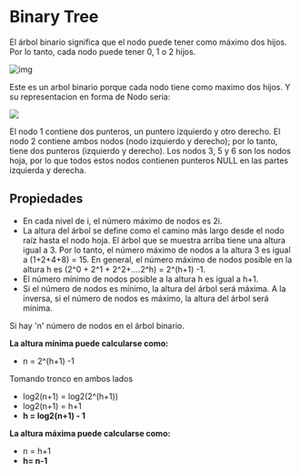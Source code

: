 # Binary Tree

El árbol binario significa que el nodo puede tener como máximo dos hijos. Por lo tanto, cada nodo puede tener 0, 1 o 2 hijos.

![img](https://static.javatpoint.com/ds/images/binary-tree.png)

Este es un arbol binario porque cada nodo tiene como maximo dos hijos. Y su representacion en forma de Nodo seria:

![](https://static.javatpoint.com/ds/images/binary-tree2.png)

El nodo 1 contiene dos punteros, un puntero izquierdo y otro derecho. El nodo 2 contiene ambos nodos (nodo izquierdo y derecho); por lo tanto, tiene dos punteros (izquierdo y derecho). Los nodos 3, 5 y 6 son los nodos hoja, por lo que todos estos nodos contienen punteros NULL en las partes izquierda y derecha.

## Propiedades

- En cada nivel de i, el número máximo de nodos es 2i.
- La altura del árbol se define como el camino más largo desde el nodo raíz hasta el nodo hoja. El árbol que se muestra arriba tiene una altura igual a 3. Por lo tanto, el número máximo de nodos a la altura 3 es igual a (1+2+4+8) = 15. En general, el número máximo de nodos posible en la altura h es (2^0 + 2^1 + 2^2+....2^h) = 2^(h+1) -1.
- El número mínimo de nodos posible a la altura h es igual a h+1.
- Si el número de nodos es mínimo, la altura del árbol será máxima. A la inversa, si el número de nodos es máximo, la altura del árbol será mínima.

Si hay 'n' número de nodos en el árbol binario.

**La altura mínima puede calcularse como:**
- n = 2^(h+1) -1

Tomando tronco en ambos lados
- log2(n+1) = log2(2^(h+1))
- log2(n+1) = h+1
- **h = log2(n+1) - 1**

**La altura máxima puede calcularse como:**
- n = h+1
- **h= n-1**
